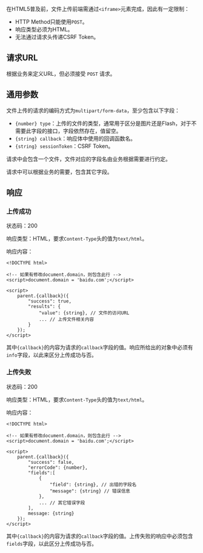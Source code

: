在HTML5普及前，文件上传前端需通过`<iframe>`元素完成，因此有一定限制：

- HTTP Method只能使用`POST`。
- 响应类型必须为HTML。
- 无法通过请求头传递CSRF Token。


## 请求URL

根据业务来定义URL，但必须接受 `POST` 请求。

## 通用参数

文件上传的请求的编码方式为`multipart/form-data`，至少包含以下字段：

- `{number} type`：上传的文件的类型，通常用于区分是图片还是Flash，对于不需要此字段的接口，字段依然存在，值留空。
- `{string} callback`：响应体中使用的回调函数名。
- `{string} sessionToken`：CSRF Token。

请求中会包含一个文件，文件对应的字段名由业务根据需要进行约定。

请求中可以根据业务的需要，包含其它字段。

## 响应

### 上传成功

状态码：200

响应类型：HTML，要求`Content-Type`头的值为`text/html`。

响应内容：

    <!DOCTYPE html>

    <!-- 如果有修改document.domain，则包含此行 -->
    <script>document.domain = 'baidu.com';</script>

    <script>
        parent.{callback}({
			"success": true,
            "results": {
                "value": {string}, // 文件的访问URL
                ... // 上传文件相关内容
            }
        });
    </script>

其中`{callback}`的内容为请求的`callback`字段的值。响应所给出的对象中必须有`info`字段，以此来区分上传成功与否。

### 上传失败

状态码：200

响应类型：HTML，要求`Content-Type`头的值为`text/html`。

响应内容：

    <!DOCTYPE html>

    <!-- 如果有修改document.domain，则包含此行 -->
    <script>document.domain = 'baidu.com';</script>

    <script>
        parent.{callback}({
			"success": false,
			"errorCode": {number},
            "fields":[
                {
                    "field": {string}, // 出错的字段名
                    "message": {string} // 错误信息
                },
                ... // 其它错误字段
            ],
			message: {string}
        });
    </script>

其中`{callback}`的内容为请求的`callback`字段的值。上传失败的响应中必须包含`fields`字段，以此区分上传成功与否。
